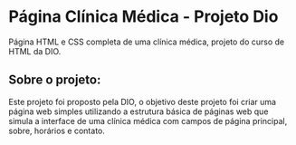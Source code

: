 # Página Clínica Médica - Projeto Dio
Página HTML e CSS completa de uma clínica médica, projeto do curso de HTML da DIO.

## Sobre o projeto:
Este projeto foi proposto pela DIO, o objetivo deste projeto foi criar uma página web simples utilizando a estrutura básica de páginas web que simula a interface de uma clínica médica com campos de página principal, sobre, horários e contato.